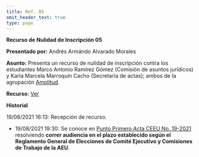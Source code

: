 ```yaml
---
title: Ref. 05
omit_header_text: true
type: page
---
```


**Recurso de Nulidad de Inscripción 05**

**Presentado por:** Andrés Armándo Alvarado Morales

**Asunto:** Presenta un recurso de nulidad de inscripción contra los estudiantes Marco Antonio Ramírez Gómez (Comisión de asuntos jurídicos) y Karla Marcela Marroquín Cacho (Secretaría de actas); ambos de la agrupación [Amplitud](/agrupaciones/amplitud).

**Recurso**: [Ver](https://drive.google.com/drive/folders/143lvxrkEXVlb-P1ewGjxF4Sdbm5U6NTj?usp=sharing)

**Historial**

19/08/2021 16:13: Recepción de recurso.
* 19/08/2021 19:30: Se conoce en [Punto Primero Acta CEEU No. 19-2021](/actas/19/) resolviendo **correr audiencia en el plazo establecido según el Reglamento General de Elecciones de Comité Ejecutivo y Comisiones de Trabajo de la AEU**.